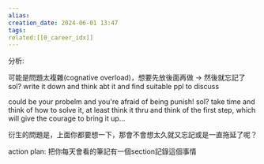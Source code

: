 ```yaml
---  
alias:  
creation_date: 2024-06-01 13:47  
tags: 
related:[[0_career_idx]]
---  
```




分析:

可能是問題太複雜(cognative overload)，想要先放後面再做 -> 然後就忘記了
sol?
write it down and think abt it and find suitable ppl to discuss


could be your probelm and you're afraid of being punish!
sol?
take time and think of how to solve it, at least think it thru and think of the first step, which will give the courage to bring it up...


衍生的問題是，上面你都要想一下，那會不會想太久就又忘記或是一直拖延了呢？


action plan:
把你每天會看的筆記有一個section記錄這個事情



